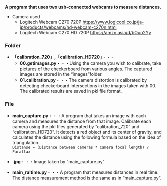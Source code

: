 **A program that uses two usb-connected webcams to measure distances.**
- Camera used
  - Logitech Webcam C270 720P https://www.logicool.co.jp/ja-jp/products/webcams/hd-webcam-c270n.html
  - Logitech Webcam C270 HD 720P https://amzn.asia/d/bOuo2Yy



### Folder
- **「calibration_720」,「calibration_HD720」**・・・
  - **00.getimages.py**・・・Using the camera you wish to calibrate, take pictures of the checkerboard from various angles. The captured images are stored in the “images”folder.
  - **01.calibration.py**・・・The camera distortion is calibrated by detecting checkerboard intersections in the images taken with 00. The calibrated results are saved in pkl file format.


 ### File
- **main_capture.py**・・・A program that takes an image with each camera and measures the distance from that image. Calibrate each camera using the pkl files generated by “calibration_720” and “calibration_HD720”. 
It detects a red object and its center of gravity, and calculates the distance using the following formula based on the idea of triangulation.  <br>`Distanse = (Distance between cameras * Camera focal length) / Parallax`

- **.jpg**・・・Image taken by “main_capture.py"

- **main_raltime.py**・・・A program that measures distances in real time. The distance measurement method is the same as in “main_capture.py”.
